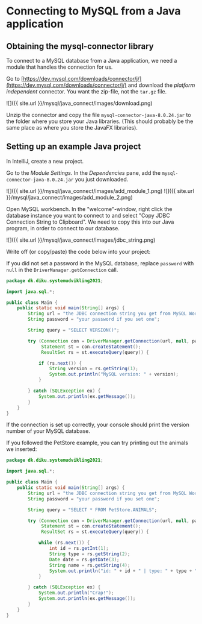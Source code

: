 # Connecting to MySQL from a Java application

## Obtaining the mysql-connector library

To connect to a MySQL database from a Java application, we need a module that handles the connection for us.

Go to [https://dev.mysql.com/downloads/connector/j/](https://dev.mysql.com/downloads/connector/j/) and download the *platform independent* connector.
You want the zip-file, not the `tar.gz` file.

![]({{ site.url }}/mysql/java_connect/images/download.png)


Unzip the connector and copy the file `mysql-connector-java-8.0.24.jar` to the folder where you store your Java libraries. (This should probably be the same place as where you store the JavaFX libraries).

## Setting up an example Java project


In IntelliJ, create a new project.

Go to the *Module Settings*. In the *Dependencies* pane, add the `mysql-connector-java-8.0.24.jar` you just downloaded.

![]({{ site.url }}/mysql/java_connect/images/add_module_1.png)
![]({{ site.url }}/mysql/java_connect/images/add_module_2.png)


Open MySQL workbench. In the "welcome"-window, right click the database instance you want to connect to and select "Copy JDBC Connection String to Clipboard".
We need to copy this into our Java program, in order to connect to our database.

![]({{ site.url }}/mysql/java_connect/images/jdbc_string.png)

Write off (or copy/paste) the code below into your project:

If you did not set a password in the MySQL database, replace `password` with `null` in the `DriverManager.getConnection` call.

``` java
package dk.diku.systemudvikling2021;

import java.sql.*;

public class Main {
    public static void main(String[] args) {
	    String url = "the JDBC connection string you get from MySQL Workbench";
        String password = "your password if you set one";

        String query = "SELECT VERSION()";

        try (Connection con = DriverManager.getConnection(url, null, password);
             Statement st = con.createStatement();
             ResultSet rs = st.executeQuery(query)) {

            if (rs.next()) {
                String version = rs.getString(1);
                System.out.println("MySQL version: " + version);
            }

        } catch (SQLException ex) {
            System.out.println(ex.getMessage());
        }
    }
}
```

If the connection is set up correctly, your console should print the version number of your MySQL database.


If you followed the PetStore example, you can try printing out the animals we inserted:


``` java
package dk.diku.systemudvikling2021;

import java.sql.*;

public class Main {
    public static void main(String[] args) {
	    String url = "the JDBC connection string you get from MySQL Workbench";
        String password = "your password if you set one";

        String query = "SELECT * FROM PetStore.ANIMALS";

        try (Connection con = DriverManager.getConnection(url, null, password);
             Statement st = con.createStatement();
             ResultSet rs = st.executeQuery(query)) {

            while (rs.next()) {
                int id = rs.getInt(1);
                String type = rs.getString(2);
                Date date = rs.getDate(3);
                String name = rs.getString(4);
                System.out.println("id: " + id + " | type: " + type + " | birthdate: " + date + " | name: " + name);
            }

        } catch (SQLException ex) {
            System.out.println("Crap!");
            System.out.println(ex.getMessage());
        }
    }
}
```
